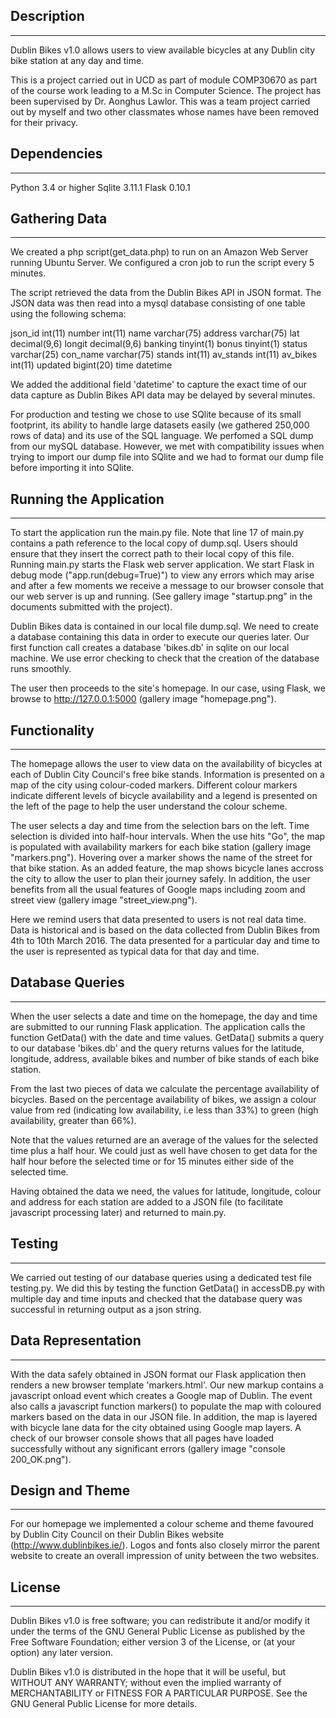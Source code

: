 ## Description
---------------
Dublin Bikes v1.0 allows users to view available bicycles at any Dublin city bike station at any day and time.

This is a project carried out in UCD as part of module COMP30670 as part of the course work leading to a M.Sc in Computer Science. The project has been supervised by Dr. Aonghus Lawlor. This was a team project carried out by myself and two other classmates whose names have been removed for their privacy.


## Dependencies
---------------
Python 3.4 or higher
Sqlite 3.11.1
Flask 0.10.1


## Gathering Data
-----------------
We created a php script(get_data.php) to run on an Amazon Web Server running Ubuntu Server.
We configured a cron job to run the script every 5 minutes.

The script retrieved the data from the Dublin Bikes API in JSON format.
The JSON data was then read into a mysql database consisting of one table using the following schema:

json_id int(11)
number int(11)
name varchar(75)
address varchar(75)
lat decimal(9,6)
longit decimal(9,6)
banking tinyint(1)
bonus tinyint(1)
status varchar(25)
con_name varchar(75)
stands int(11)
av_stands int(11)
av_bikes int(11)
updated bigint(20)
time datetime

We added the additional field 'datetime' to capture the exact time of our data capture as Dublin Bikes 
API data may be delayed by several minutes.

For production and testing we chose to use SQlite because of its small footprint, 
its ability to handle large datasets easily (we gathered 250,000 rows of data) and its use
of the SQL language. We perfomed a SQL dump from our mySQL database. However, we met with 
compatibility issues when trying to import our dump file into SQlite and we had to format
our dump file before importing it into SQlite. 


## Running the Application
---------------------------
To start the application run the main.py file. Note that line 17 of main.py contains a path reference to the local copy of
dump.sql. Users should ensure that they insert the correct path to their local copy of this file. Running main.py starts
the Flask web server application. We start Flask in debug mode ("app.run(debug=True)") to view any errors which may arise
and after a few moments we receive a message to our browser console that our web server is up and running. 
(See gallery image "startup.png" in the documents submitted with the project).

Dublin Bikes data is contained in our local file dump.sql. We need to create a database containing this data 
in order to execute our queries later. Our first function call creates a database 'bikes.db' in sqlite on our
local machine. We use error checking to check that the creation of the database runs smoothly.

The user then proceeds to the site's homepage. In our case, using Flask, we browse to http://127.0.0.1:5000 
(gallery image "homepage.png").


## Functionality
----------------
The homepage allows the user to view data on the availability of bicycles at each of Dublin City Council's free 
bike stands. Information is presented on a map of the city using colour-coded markers. Different colour markers 
indicate different levels of bicycle availability and a legend is presented on the left of the page to help the
user understand the colour scheme.

The user selects a day and time from the selection bars on the left. Time selection is divided into half-hour intervals. 
When the use hits "Go", the map is populated with availability markers for each bike station (gallery image "markers.png").
Hovering over a marker shows the name of the street for that bike station. As an added feature, the map shows bicycle 
lanes accross the city to allow the user to plan their journey safely. In addition, the user benefits from all the usual
features of Google maps including zoom and street view (gallery image "street_view.png").

Here we remind users that data presented to users is not real data time. Data is historical and is based on the data 
collected from Dublin Bikes from 4th to 10th March 2016. The data presented for a particular day and time to the user 
is represented as typical data for that day and time.

## Database Queries
-------------------

When the user selects a date and time on the homepage, the day and time are submitted to our running Flask application. 
The application calls the function GetData() with the date and time values. GetData() submits a query to our database 
'bikes.db' and the query returns values for the latitude, longitude, address, available bikes and number of bike stands 
of each bike station. 

From the last two pieces of data we calculate the percentage availability of bicycles. Based on 
the percentage availability of bikes, we assign a colour value from red (indicating low availability, i.e less than 33%) to
green (high availability, greater than 66%). 

Note that the values returned are an average of the values for the selected time plus a half hour. 
We could just as well have chosen to get data for the half hour before the selected time or for 15 minutes either side of 
the selected time.

Having obtained the data we need, the values for latitude, longitude, colour and address for each station are added to a JSON 
file (to facilitate javascript processing later) and returned to main.py.

## Testing
---------------
We carried out testing of our database queries using a dedicated test file testing.py. We did this by testing the function GetData() in 
accessDB.py with multiple day and time inputs and checked that the database query was successful in returning output as a json string.

## Data Representation
----------------------
With the data safely obtained in JSON format our Flask application then renders a new browser template 'markers.html'. Our 
new markup contains a javascript onload event which creates a Google map of Dublin. The event also calls a javascript function
markers() to populate the map with coloured markers based on the data in our JSON file. In addition, the map is layered with bicycle 
lane data for the city obtained using Google map layers. A check of our browser console shows that all pages have loaded successfully 
without any significant errors (gallery image "console 200_OK.png").


## Design and Theme
------------------------

For our homepage we implemented a colour scheme and theme favoured by Dublin City Council on their Dublin Bikes website 
(http://www.dublinbikes.ie/). Logos and fonts also closely mirror the parent website to create an overall impression of unity 
between the two websites. 



## License
-----------
Dublin Bikes v1.0 is free software; you can redistribute it and/or modify it under the
terms of the GNU General Public License as published by the Free Software
Foundation; either version 3 of the License, or (at your option) any later
version.

Dublin Bikes v1.0 is distributed in the hope that it will be useful, but WITHOUT ANY
WARRANTY; without even the implied warranty of MERCHANTABILITY or FITNESS FOR
A PARTICULAR PURPOSE.  See the GNU General Public License for more details.